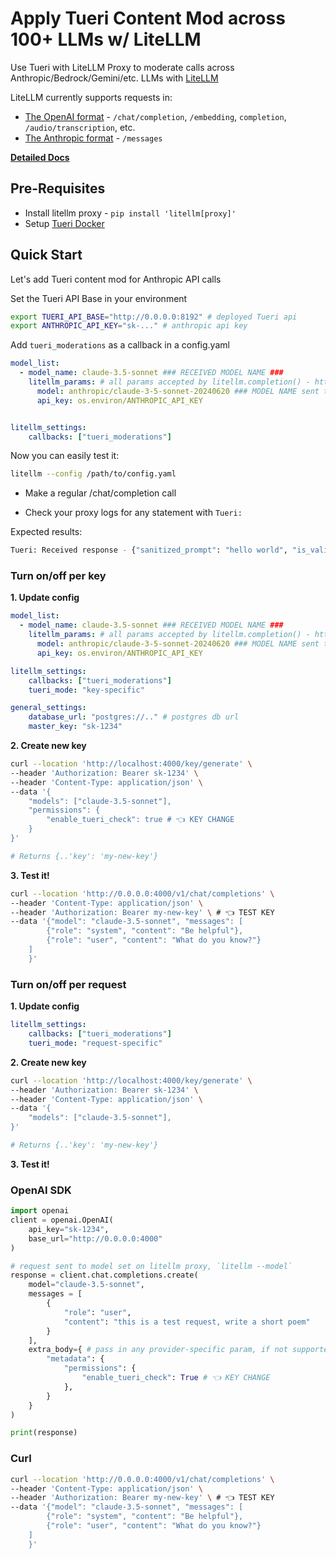 # Apply Tueri Content Mod across 100+ LLMs w/ LiteLLM

Use Tueri with LiteLLM Proxy to moderate calls across Anthropic/Bedrock/Gemini/etc. LLMs with [LiteLLM](https://github.com/BerriAI/litellm)


LiteLLM currently supports requests in:
- [The OpenAI format](https://docs.litellm.ai/docs/completion/input) - `/chat/completion`, `/embedding`, `completion`, `/audio/transcription`, etc.
- [The Anthropic format](https://docs.litellm.ai/docs/anthropic_completion) - `/messages`


[**Detailed Docs**](https://docs.litellm.ai/docs/proxy/quick_start)

## Pre-Requisites
- Install litellm proxy - `pip install 'litellm[proxy]'`
- Setup [Tueri Docker](../api/deployment.md#from-docker)

## Quick Start

Let's add Tueri content mod for Anthropic API calls

Set the Tueri API Base in your environment

```bash
export TUERI_API_BASE="http://0.0.0.0:8192" # deployed Tueri api
export ANTHROPIC_API_KEY="sk-..." # anthropic api key
```

Add `tueri_moderations` as a callback in a config.yaml

```yaml
model_list:
  - model_name: claude-3.5-sonnet ### RECEIVED MODEL NAME ###
    litellm_params: # all params accepted by litellm.completion() - https://docs.litellm.ai/docs/completion/input
      model: anthropic/claude-3-5-sonnet-20240620 ### MODEL NAME sent to `litellm.completion()` ###
      api_key: os.environ/ANTHROPIC_API_KEY


litellm_settings:
    callbacks: ["tueri_moderations"]
```

Now you can easily test it:

```bash
litellm --config /path/to/config.yaml
```

- Make a regular /chat/completion call

- Check your proxy logs for any statement with `Tueri:`

Expected results:

```bash
Tueri: Received response - {"sanitized_prompt": "hello world", "is_valid": true, "scanners": { "Regex": 0.0 }}
```
### Turn on/off per key


**1. Update config**

```yaml
model_list:
  - model_name: claude-3.5-sonnet ### RECEIVED MODEL NAME ###
    litellm_params: # all params accepted by litellm.completion() - https://docs.litellm.ai/docs/completion/input
      model: anthropic/claude-3-5-sonnet-20240620 ### MODEL NAME sent to `litellm.completion()` ###
      api_key: os.environ/ANTHROPIC_API_KEY

litellm_settings:
    callbacks: ["tueri_moderations"]
    tueri_mode: "key-specific"

general_settings:
    database_url: "postgres://.." # postgres db url
    master_key: "sk-1234"
```

**2. Create new key**

```bash
curl --location 'http://localhost:4000/key/generate' \
--header 'Authorization: Bearer sk-1234' \
--header 'Content-Type: application/json' \
--data '{
    "models": ["claude-3.5-sonnet"],
    "permissions": {
        "enable_tueri_check": true # 👈 KEY CHANGE
    }
}'

# Returns {..'key': 'my-new-key'}
```

**3. Test it!**

```bash
curl --location 'http://0.0.0.0:4000/v1/chat/completions' \
--header 'Content-Type: application/json' \
--header 'Authorization: Bearer my-new-key' \ # 👈 TEST KEY
--data '{"model": "claude-3.5-sonnet", "messages": [
        {"role": "system", "content": "Be helpful"},
        {"role": "user", "content": "What do you know?"}
    ]
    }'
```

### Turn on/off per request

**1. Update config**
```yaml
litellm_settings:
    callbacks: ["tueri_moderations"]
    tueri_mode: "request-specific"
```

**2. Create new key**

```bash
curl --location 'http://localhost:4000/key/generate' \
--header 'Authorization: Bearer sk-1234' \
--header 'Content-Type: application/json' \
--data '{
    "models": ["claude-3.5-sonnet"],
}'

# Returns {..'key': 'my-new-key'}
```

**3. Test it!**

### OpenAI SDK

```python
import openai
client = openai.OpenAI(
    api_key="sk-1234",
    base_url="http://0.0.0.0:4000"
)

# request sent to model set on litellm proxy, `litellm --model`
response = client.chat.completions.create(
    model="claude-3.5-sonnet",
    messages = [
        {
            "role": "user",
            "content": "this is a test request, write a short poem"
        }
    ],
    extra_body={ # pass in any provider-specific param, if not supported by openai, https://docs.litellm.ai/docs/completion/input#provider-specific-params
        "metadata": {
            "permissions": {
                "enable_tueri_check": True # 👈 KEY CHANGE
            },
        }
    }
)

print(response)
```

### Curl

```bash
curl --location 'http://0.0.0.0:4000/v1/chat/completions' \
--header 'Content-Type: application/json' \
--header 'Authorization: Bearer my-new-key' \ # 👈 TEST KEY
--data '{"model": "claude-3.5-sonnet", "messages": [
        {"role": "system", "content": "Be helpful"},
        {"role": "user", "content": "What do you know?"}
    ]
    }'
```
